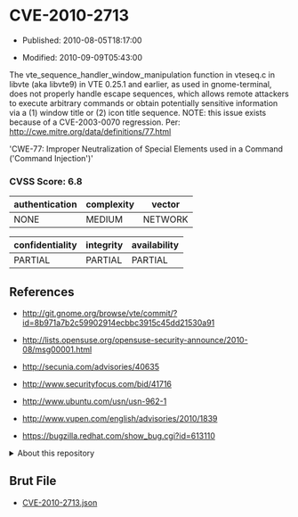 # CVE-2010-2713

- Published: 2010-08-05T18:17:00

- Modified: 2010-09-09T05:43:00

The vte_sequence_handler_window_manipulation function in vteseq.c in libvte (aka libvte9) in VTE 0.25.1 and earlier, as used in gnome-terminal, does not properly handle escape sequences, which allows remote attackers to execute arbitrary commands or obtain potentially sensitive information via a (1) window title or (2) icon title sequence.  NOTE: this issue exists because of a CVE-2003-0070 regression. Per: http://cwe.mitre.org/data/definitions/77.html

'CWE-77: Improper Neutralization of Special Elements used in a Command ('Command Injection')'

### CVSS Score: **6.8**

| authentication | complexity | vector |
| --- | --- | --- |
| NONE | MEDIUM | NETWORK |

| confidentiality | integrity | availability |
| --- | --- | --- |
| PARTIAL | PARTIAL | PARTIAL |

## References

* http://git.gnome.org/browse/vte/commit/?id=8b971a7b2c59902914ecbbc3915c45dd21530a91

* http://lists.opensuse.org/opensuse-security-announce/2010-08/msg00001.html

* http://secunia.com/advisories/40635

* http://www.securityfocus.com/bid/41716

* http://www.ubuntu.com/usn/usn-962-1

* http://www.vupen.com/english/advisories/2010/1839

* https://bugzilla.redhat.com/show_bug.cgi?id=613110

<details>
<summary>About this repository</summary> 

  This repository is part of the project [Live Hack CVE](https://github.com/Live-Hack-CVE). Main website can be found [www.live-hack.org](https://www.live-hack.org) 
  
  Made by [Sn0wAlice](https://github.com/Sn0wAlice) for the people that care about security and need to have a feed of the latest CVEs. Hope you enjoy it, don't forget to star the repo and follow me on [Twitter](https://twitter.com/Sn0wAlice) and [Github](https://github.com/Sn0wAlice). And that is my [personnal website](https://www.alice-snow.me/)

  - [Home Page](https://github.com/Live-Hack-CVE)
  - [Framework](https://github.com/Live-Hack-CVE/cve-framework)
  - [CVE database](https://github.com/Live-Hack-CVE/full_database)
  - [Changelog](https://github.com/Live-Hack-CVE/Changelog)
</details>

## Brut File

* [CVE-2010-2713.json](https://raw.githubusercontent.com/Live-Hack-CVE/full_database/main/cves/2010/CVE-2010-2713.json)

